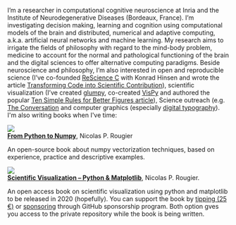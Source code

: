I’m a researcher in computational cognitive neuroscience at Inria and the Institute of Neurodegenerative Diseases (Bordeaux, France). I’m investigating decision making, learning and cognition using computational models of the brain and distributed, numerical and adaptive computing, a.k.a. artificial neural networks and machine learning. My research aims to irrigate the fields of philosophy with regard to the mind-body problem, medicine to account for the normal and pathological functioning of the brain and the digital sciences to offer alternative computing paradigms. Beside neuroscience and philosophy, I’m also interested in open and reproducible science (I’ve co-founded [ReScience C](https://github.com/ReScience) with Konrad Hinsen and wrote the article [Transforming Code into Scientific Contribution](https://www.frontiersin.org/articles/10.3389/fninf.2017.00069/full)), scientific visualization (I’ve created [glumpy](https://glumpy.github.io/), co-created [VisPy](http://vispy.org/) and authored the popular [Ten Simple Rules for Better Figures article](https://journals.plos.org/ploscompbiol/article?id=10.1371/journal.pcbi.1003833)), Science outreach (e.g. [The Conversation](https://theconversation.com/why-your-cat-is-lousy-at-chess-yet-way-smarter-than-even-the-most-advanced-ai-125581) and computer graphics (especially [digital typography](https://dl.acm.org/doi/10.1145/3214834.3214837)). I'm also writing books when I've time:


<img src="https://img.shields.io/badge/Scientific_Python_-_Volume_I-orange.svg?style=flat-square"/><br/>
[**From Python to Numpy**](https://www.labri.fr/perso/nrougier/from-python-to-numpy/), Nicolas P. Rougier

An open-source book about numpy vectorization techniques, based on experience, practice and descriptive examples.


<img src="https://img.shields.io/badge/Scientific_Python_-_Volume_II-orange.svg?style=flat-square"/><br/>
[**Scientific Visualization – Python & Matplotlib**](https://github.com/rougier/scientific-visualization-book), Nicolas P. Rougier.


An open access book on scientific visualization using python and matplotlib to be released in 2020 (hopefully). You can support the book by [tipping (25 €)](https://www.paypal.me/NicolasPRougier/25) or [sponsoring](https://github.com/sponsors/rougier) through GitHub sponsorship program. Both option gves you access to the private repository while the book is being written.
